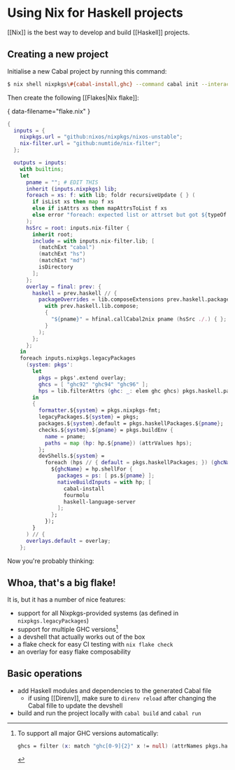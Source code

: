 # Using Nix for Haskell projects

[[Nix]] is the best way to develop and build [[Haskell]] projects.

## Creating a new project

Initialise a new Cabal project by running this command:

```bash
$ nix shell nixpkgs\#{cabal-install,ghc} --command cabal init --interactive
```

Then create the following [[Flakes|Nix flake]]:

{ data-filename="flake.nix" }
```nix
{
  inputs = {
    nixpkgs.url = "github:nixos/nixpkgs/nixos-unstable";
    nix-filter.url = "github:numtide/nix-filter";
  };

  outputs = inputs:
    with builtins;
    let
      pname = ""; # EDIT THIS
      inherit (inputs.nixpkgs) lib;
      foreach = xs: f: with lib; foldr recursiveUpdate { } (
        if isList xs then map f xs
        else if isAttrs xs then mapAttrsToList f xs
        else error "foreach: expected list or attrset but got ${typeOf xs}"
      );
      hsSrc = root: inputs.nix-filter {
        inherit root;
        include = with inputs.nix-filter.lib; [
          (matchExt "cabal")
          (matchExt "hs")
          (matchExt "md")
          isDirectory
        ];
      };
      overlay = final: prev: {
        haskell = prev.haskell // {
          packageOverrides = lib.composeExtensions prev.haskell.packageOverrides (hfinal: hprev:
            with prev.haskell.lib.compose;
            {
              "${pname}" = hfinal.callCabal2nix pname (hsSrc ./.) { };
            }
          );
        };
      };
    in
    foreach inputs.nixpkgs.legacyPackages
      (system: pkgs':
        let
          pkgs = pkgs'.extend overlay;
          ghcs = [ "ghc92" "ghc94" "ghc96" ];
          hps = lib.filterAttrs (ghc: _: elem ghc ghcs) pkgs.haskell.packages;
        in
        {
          formatter.${system} = pkgs.nixpkgs-fmt;
          legacyPackages.${system} = pkgs;
          packages.${system}.default = pkgs.haskellPackages.${pname};
          checks.${system}.${pname} = pkgs.buildEnv {
            name = pname;
            paths = map (hp: hp.${pname}) (attrValues hps);
          };
          devShells.${system} =
            foreach (hps // { default = pkgs.haskellPackages; }) (ghcName: hp: {
              ${ghcName} = hp.shellFor {
                packages = ps: [ ps.${pname} ];
                nativeBuildInputs = with hp; [
                  cabal-install
                  fourmolu
                  haskell-language-server
                ];
              };
            });
        }
      ) // {
      overlays.default = overlay;
    };
```

Now you're probably thinking:

## Whoa, that's a big flake!

It is, but it has a number of nice features:
 - support for all Nixpkgs-provided systems (as defined in `nixpkgs.legacyPackages`)
 - support for multiple GHC versions[^1]
 - a devshell that actually works out of the box
 - a flake check for easy CI testing with `nix flake check`
 - an overlay for easy flake composability

## Basic operations

- add Haskell modules and dependencies to the generated Cabal file
    - if using [[Direnv]], make sure to `direnv reload` after changing the Cabal fille to update the devshell
- build and run the project locally with `cabal build` and `cabal run`

[^1]: To support all major GHC versions automatically:
      ```nix
      ghcs = filter (x: match "ghc[0-9]{2}" x != null) (attrNames pkgs.haskell.packages);
      ```
